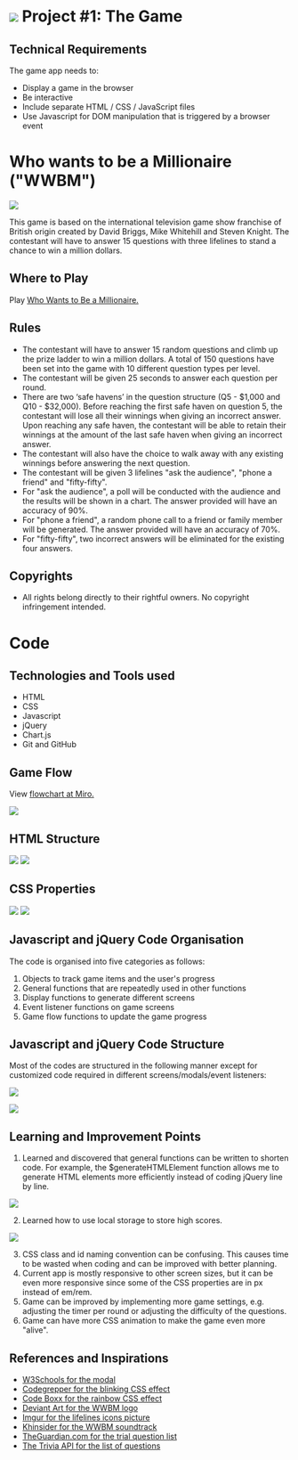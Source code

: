 # ![](./documentation/ga_logo.svg) Project #1: The Game

## Technical Requirements
The game app needs to:
- Display a game in the browser
- Be interactive
- Include separate HTML / CSS / JavaScript files
- Use Javascript for DOM manipulation that is triggered by a browser event

# Who wants to be a Millionaire ("WWBM")
<img src="./documentation/wwbm-wallpaper.jpeg"/>

This game is based on the international television game show franchise of British origin created by David Briggs, Mike Whitehill and Steven Knight. The contestant will have to answer 15 questions with three lifelines to stand a chance to win a million dollars.

## Where to Play
Play [Who Wants to Be a Millionaire.](https://wwbm.vercel.app/)

## Rules
- The contestant will have to answer 15 random questions and climb up the prize ladder to win a million dollars. A total of 150 questions have been set into the game with 10 different question types per level.
- The contestant will be given 25 seconds to answer each question per round.
- There are two ‘safe havens’ in the question structure (Q5 - $1,000 and Q10 - $32,000). Before reaching the first safe haven on question 5, the contestant will lose all their winnings when giving an incorrect answer. Upon reaching any safe haven, the contestant will be able to retain their winnings at the amount of the last safe haven when giving an incorrect answer.
- The contestant will also have the choice to walk away with any existing winnings before answering the next question.
- The contestant will be given 3 lifelines "ask the audience", "phone a friend" and "fifty-fifty".
- For "ask the audience", a poll will be conducted with the audience and the results will be shown in a chart. The answer provided will have an accuracy of 90%.
- For "phone a friend", a random phone call to a friend or family member will be generated. The answer provided will have an accuracy of 70%.
- For "fifty-fifty", two incorrect answers will be eliminated for the existing four answers.

## Copyrights
- All rights belong directly to their rightful owners. No copyright infringement intended.

# Code
## Technologies and Tools used
- HTML
- CSS
- Javascript
- jQuery
- Chart.js
- Git and GitHub

## Game Flow
View [flowchart at Miro.](https://miro.com/app/board/uXjVPccHgUw=/?share_link_id=161052720807)

<img src="./documentation/wwbm-flowchart.jpeg"/>

## HTML Structure
<img src="./documentation/html-structure-1.png"/>
<img src="./documentation/html-structure-2.png"/>

## CSS Properties
<img src="./documentation/css-1.png"/>
<img src="./documentation/css-2.png"/>

## Javascript and jQuery Code Organisation
The code is organised into five categories as follows:
1. Objects to track game items and the user's progress
2. General functions that are repeatedly used in other functions
3. Display functions to generate different screens
4. Event listener functions on game screens
5. Game flow functions to update the game progress

## Javascript and jQuery Code Structure
Most of the codes are structured in the following manner except for customized code required in different screens/modals/event listeners:
<p align="left"><img src="./documentation/js-structure-1.png"/></p>
<p align="left"><img src="./documentation/js-structure-2.png"/></p>

## Learning and Improvement Points
1. Learned and discovered that general functions can be written to shorten code. For example, the $generateHTMLElement function allows me to generate HTML elements more efficiently instead of coding jQuery line by line.
<p align="left"><img src="./documentation/generalhtmlelement.png"/></p>

2. Learned how to use local storage to store high scores.
<p align="left"><img src="./documentation/local-storage.png"/></p>

3. CSS class and id naming convention can be confusing. This causes time to be wasted when coding and can be improved with better planning.
4. Current app is mostly responsive to other screen sizes, but it can be even more responsive since some of the CSS properties are in px instead of em/rem.
5. Game can be improved by implementing more game settings, e.g. adjusting the timer per round or adjusting the difficulty of the questions.
6. Game can have more CSS animation to make the game even more "alive".

## References and Inspirations
- [W3Schools for the modal](https://www.w3schools.com/howto/tryit.asp?filename=tryhow_css_modal2)
- [Codegrepper for the blinking CSS effect](https://www.codegrepper.com/code-examples/css/how+to+make+a+box+blink+in+css)
- [Code Boxx for the rainbow CSS effect](https://code-boxx.com/create-rainbow-text-pure-css-js/)
- [Deviant Art for the WWBM logo](https://www.deviantart.com/zackthetimelordrblx/art/Who-Wants-To-Be-a-Millionaire-UK-2018-logo-remake-762595559)
- [Imgur for the lifelines icons picture](https://imgur.com/sQvoOhJ)
- [Khinsider for the WWBM soundtrack](https://downloads.khinsider.com/game-soundtracks/album/who-wants-to-be-a-millionaire-the-album)
- [TheGuardian.com for the trial question list](https://www.theguardian.com/tv-and-radio/ng-interactive/2020/sep/12/who-wants-to-be-a-millionaire-jackpot-questions-quiz-yourself)
- [The Trivia API for the list of questions](https://the-trivia-api.com/search/)